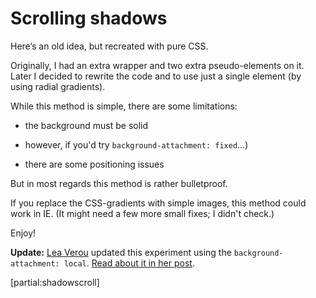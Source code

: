 # Scrolling shadows

Here’s an old idea, but recreated with pure CSS.

Originally, I had an extra wrapper and two extra pseudo-elements on it. Later I decided to rewrite the code and to use just a single element (by using radial gradients).

While this method is simple, there are some limitations: 

* the background must be solid
 - however, if you'd try `background-attachment: fixed`…)
* there are some positioning issues

But in most regards this method is rather bulletproof. 

If you replace the CSS-gradients with simple images, this method could work in IE. (It might need a few more small fixes; I didn't check.)

Enjoy!

**Update:** [Lea Verou](https://twitter.com/leaverou) updated this experiment using the `background-attachment: local`. [Read about it in her post](http://lea.verou.me/2012/04/background-attachment-local/).

[partial:shadowscroll]